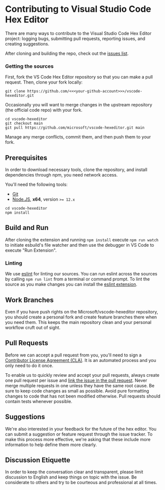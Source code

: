 # Contributing to Visual Studio Code Hex Editor
There are many ways to contribute to the Visual Studio Code Hex Editor project: logging bugs, submitting pull requests, reporting issues, and creating suggestions.

After cloning and building the repo, check out the [issues list](https://github.com/microsoft/vscode-hexeditor/issues?q=is%3Aissue+is%3Aopen+).


### Getting the sources

First, fork the VS Code Hex Editor repository so that you can make a pull request. Then, clone your fork locally:

```
git clone https://github.com/<<<your-github-account>>>/vscode-hexeditor.git
```

Occasionally you will want to merge changes in the upstream repository (the official code repo) with your fork.

```
cd vscode-hexeditor
git checkout main
git pull https://github.com/microsoft/vscode-hexeditor.git main
```

Manage any merge conflicts, commit them, and then push them to your fork.

## Prerequisites

In order to download necessary tools, clone the repository, and install dependencies through npm, you need network access.

You'll need the following tools:

- [Git](https://git-scm.com)
- [Node.JS](https://nodejs.org/en/), **x64**, version `>= 12.x`

```
cd vscode-hexeditor
npm install
```

## Build and Run

After cloning the extension and running `npm install` execute `npm run watch` to initiate esbuild's file watcher and then use the debugger in VS Code to execute "Run Extension".

### Linting
We use [eslint](https://eslint.org/) for linting our sources. You can run eslint across the sources by calling `npm run lint` from a terminal or command prompt.
To lint the source as you make changes you can install the [eslint extension](https://marketplace.visualstudio.com/items?itemName=dbaeumer.vscode-eslint).

## Work Branches
Even if you have push rights on the Microsoft/vscode-hexeditor repository, you should create a personal fork and create feature branches there when you need them. This keeps the main repository clean and your personal workflow cruft out of sight.

## Pull Requests
Before we can accept a pull request from you, you'll need to sign a [Contributor License Agreement (CLA)](https://cla.opensource.microsoft.com/microsoft/vscode-hexeditor). It is an automated process and you only need to do it once.

To enable us to quickly review and accept your pull requests, always create one pull request per issue and [link the issue in the pull request](https://github.com/blog/957-introducing-issue-mentions). Never merge multiple requests in one unless they have the same root cause. Be sure to keep code changes as small as possible. Avoid pure formatting changes to code that has not been modified otherwise. Pull requests should contain tests whenever possible.

## Suggestions
We're also interested in your feedback for the future of the hex editor. You can submit a suggestion or feature request through the issue tracker. To make this process more effective, we're asking that these include more information to help define them more clearly.

## Discussion Etiquette

In order to keep the conversation clear and transparent, please limit discussion to English and keep things on topic with the issue. Be considerate to others and try to be courteous and professional at all times.
